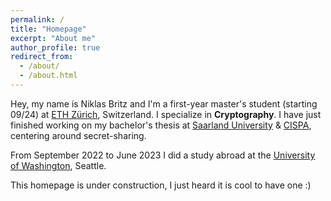 ```yaml
---
permalink: /
title: "Homepage"
excerpt: "About me"
author_profile: true
redirect_from: 
  - /about/
  - /about.html
---
```


Hey, my name is Niklas Britz and I'm a first-year master's student (starting 09/24) at [ETH Zürich](https://inf.ethz.ch), Switzerland. 
I specialize in **Cryptography**. I have just finished working on my bachelor's thesis at [Saarland University](https://saarland-informatics-campus.de) & [CISPA](https://cispa.de/en), centering around secret-sharing.

From September 2022 to June 2023 I did a study abroad at the [University of Washington](https://www.cs.washington.edu/), Seattle. 

This homepage is under construction, I just heard it is cool to have one :)
